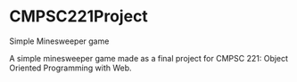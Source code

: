 # CMPSC221Project
Simple Minesweeper game

A simple minesweeper game made as a final project for CMPSC 221: Object Oriented Programming with Web.
